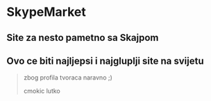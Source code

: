 SkypeMarket
====================

Site za nesto pametno sa Skajpom    
---------------------

## Ovo ce biti najljepsi i najgluplji site na svijetu

>  zbog profila tvoraca naravno ;)
> 
> 
>
> cmokic lutko
